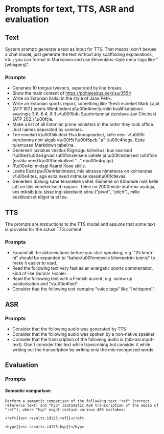 # Prompts for text, TTS, ASR and evaluation

## Text

System prompt: generate a text as input for TTS. That means: don't be/use a chat model; just generate the text without any scaffolding explanations, etc.; you can format in Markdown and use Elevenlabs-style meta-tags like "[whispers]".

### Prompts

- Generate 10 tongue twisters, separated by line breaks.
- Show the main content of <https://pohiseadus.ee/sisu/3554>
- Write an Estonian haiku in the style of Jaan Pehk.
- Write an Estonian sports report, something like "Eesti esireket Mark Lajal (ATP 167.) teenis Wimbledoni sl\u00e4mmiturniiri kvalifikatsiooni avaringis 3:6, 6:4, 6:3 v\u00f5idu Suurbritanniat esindava Jan Choinski (ATP 202.) \u00fcle.
- Make a list of all Estonian prime ministers in the order they took office. Just names separated by commas.
- Tee nimekiri k\u00f5ikidest Elva linnapeadest, kelle ees- v\u00f5i perekonna nimi algab v\u00f5i l\u00f5peb "a" t\u00e4hega. Esita tulemused Markdown tabelina.
- Genereeri lustakas vestlus Riigikogu kohvikus, kus osalised r\u00e4\u00e4givad \u00fcksteisele vahele ja \u00fcksteisest \u00fcle (eralda need k\u00f5nekatked "..." m\u00e4rgiga).
- R\u00e4pi midagi Kaarel Kose stiilis.
- Loetle Eesti p\u00e4risnimesid, mis ainsuse nimetavas on kolmandas v\u00e4ltes, aga esita need mitmuse kaasa\u00fctlevas.
- Genereeri dialoog kahe teismelise vahel. Esimene on 80ndade nolk kelle jutt on täis venekeelseid roppusi. Teine on 2000ndate idufirma asutaja, kes miksib jutu sisse ingliskeelseid sõnu ("pivot", "pitch"), mille eestikeelset tõlget ta ei tea.

## TTS

The prompts are instructions to the TTS model and assume that some text is provided for the actual TTS content.

### Prompts

- Expand all the abbreviations before you start speaking, e.g. "25 km/h-ni" should be expanded to "kahek\u00fcmneviie kilomeetrini tunnis" to make it easier to read.
- Read the following text very fast as an energetic sports commentator, kind of like Gunnar Hololei.
- Read the following text with a Finnish accent, e.g. screw up palatalization and "v\u00e4lted".
- Consider that the following text contains "voice tags" like "[whispers]".

## ASR

### Prompts

- Consider that the following audio was generated by TTS
- Consider that the following audio was spoken by a non-native speaker
- Consider that the transcription of the following audio is {tab-asr.input-text}. Don't consider this text while transcribing but consider it while writing out the transcription by writing only the mis-recognized words.

## Evaluation

### Prompts

#### Semantic comparison

```
Perform a semantic comparison of the following text "ref" (correct reference text) and "hyp" (automatic ASR transcription of the audio of "ref"), where "hyp" might contain various ASR mistakes:

<ref>{{asr.results.id123.ref}}</ref>

<hyp>{{asr.results.id123.hyp}}</hyp>
```
